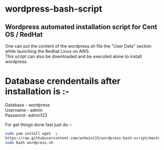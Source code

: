 # wordpress-bash-script
## Wordpress automated installation script for Cent OS /  RedHat
One can put the content of the wordpress.sh file the "User Data" section while launching the Redhat Linux on  AWS. <br>
This script can also be downloaded and be executed alone to install wordpress.

# Database crendentails after installation is :-
Database - wordpress <br>
Username - admin <br>
Password- admin123 <br>

For get things done fast just do :- <br>
```bash
sudo yum install wget -y
https://raw.githubusercontent.com/ashwini33/wordpress-bash-script/master/wordpress.sh
sudo bash wordpress.sh
```

